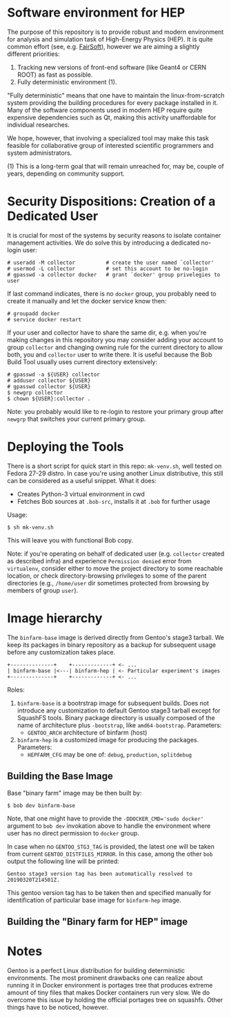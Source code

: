 # Software environment for HEP

The purpose of this repository is to provide robust and modern environment for
analysis and simulation task of High-Energy Physics (HEP). It is quite common
effort (see, e.g. [FairSoft](https://github.com/FairRootGroup/FairSoft)),
however we are aiming a slightly different priorities:
1. Tracking new versions of front-end software (like Geant4 or CERN ROOT) as
fast as possible.
2. Fully deterministic environment (1).

"Fully deterministic" means that one have to maintain the
linux-from-scratch system providing the building procedures for every package
installed in it. Many of the software components used in modern HEP require
quite expensive dependencies such as Qt, making this activity unaffordable for
individual researches.

We hope, however, that involving a specialized tool may make this task feasible
for collaborative group of interested scientific programmers and system
administrators.

(1) This is a long-term goal that will remain unreached for, may be, couple of
years, depending on community support.

# Security Dispositions: Creation of a Dedicated User

It is crucial for most of the systems by security reasons to isolate container
management activities. We do solve this by introducing a dedicated no-login
user:

    # useradd -M collector          # create the user named `collector'
    # usermod -L collector          # set this account to be no-login
    # gpasswd -a collector docker   # grant `docker' group privelegies to user

If last command indicates, there is no `docker` group, you probably need to
create it manually and let the docker service know then:

    # groupadd docker
    # service docker restart

If your user and collector have to share the same dir, e.g. when you're making
changes in this repository you may consider adding your account to group
`collector` and changing owning rule for the current directory to allow both,
you and `collector` user to write there. It is useful because the Bob Build
Tool usually uses current directory extensively:

    # gpasswd -a ${USER} collector
    # adduser collector ${USER}
    # gpasswd collector ${USER}
    $ newgrp collector
    $ chown ${USER}:collector .

Note: you probably would like to re-login to restore your primary group after
`newgrp` that switches your current primary group.

# Deploying the Tools

There is a short script for quick start in this repo: `mk-venv.sh`, well tested
on Fedora 27-29 distro. In case you're using another Linux distributive, this
still can be considered as a useful snippet. What it does:

* Creates Python-3 virtual environment in cwd
* Fetches Bob sources at `.bob-src`, installs it at `.bob` for further usage

Usage:

    $ sh mk-venv.sh

This will leave you with functional Bob copy.

Note: if you're operating on behalf of dedicated user (e.g. `collector` created
as described infra) and experience `Permission denied` error from `virtualenv`,
consider either to move the project directory to some reachable location, or
check directory-browsing privileges to some of the parent directories (e.g.,
`/home/user` dir sometimes protected from browsing by members of group `user`).

# Image hierarchy

The `binfarm-base` image is derived directly from Gentoo's stage3 tarball. We
keep its packages in binary repository as a backup for subsequent usage before
any customization takes place.

    +--------------+    +-------------+ <- ...
    | binfarm-base |<---| binfarm-hep | <- Particular experiment's images
    +--------------+    +-------------+ <- ...

Roles:

1. `binfarm-base` is a bootrstrap image for subsequent builds. Does not
introduce any customization to default Gentoo stage3 tarball except for
SquashFS tools. Binary package directory is usually composed of the name
of architecture plus `-bootstrap`, like `amd64-bootstrap`. Parameters:
    * `GENTOO_ARCH` architecture of binfarm (host)
2. `binfarm-hep` is a customized image for producing the packages.
Parameters:
    * `HEPFARM_CFG` may be one of: `debug`, `production`, `splitdebug`

## Building the Base Image

Base "binary farm" image may be then built by:

    $ bob dev binfarm-base

Note, that one might have to provide the `-DDOCKER_CMD='sudo docker'` argument
to `bob dev` invokation above to handle the environment where user has no
direct permission to `docker` group.

In case when no `GENTOO_STG3_TAG` is provided, the latest one will be taken
from current `GENTOO_DISTFILES_MIRROR`. In this case, among the other `bob`
output the following line will be printed:

    Gentoo stage3 version tag has been automatically resolved to 20190320T214501Z.

This gentoo version tag has to be taken then and specified manually for
identification of particular base image for `binfarm-hep` image.

## Building the "Binary farm for HEP" image

# Notes

Gentoo is a perfect Linux distribution for building deterministic environments.
The most prominent drawbacks one can realize about running it in Docker
environment is portages tree that produces extreme amount of tiny files that
makes Docker containers run very slow. We do overcome this issue by holding
the official portages tree on squashfs. Other things have to be noticed,
however.

